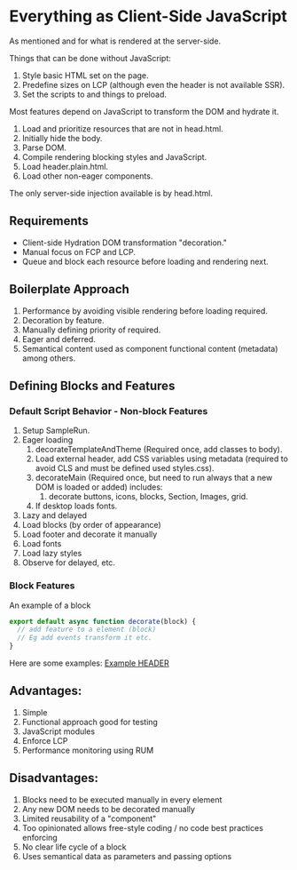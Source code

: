 # Everything as Client-Side JavaScript

As mentioned and for what is rendered at the server-side.

Things that can be done without JavaScript:

1. Style basic HTML set on the page.
2. Predefine sizes on LCP (although even the header is not available SSR).
3. Set the scripts to and things to preload.

Most features depend on JavaScript to transform the DOM and hydrate it.

1. Load and prioritize resources that are not in head.html.
2. Initially hide the body.
3. Parse DOM.
4. Compile rendering blocking styles and JavaScript.
5. Load header.plain.html.
6. Load other non-eager components.

The only server-side injection available is by head.html.

## Requirements

- Client-side Hydration DOM transformation "decoration."
- Manual focus on FCP and LCP.
- Queue and block each resource before loading and rendering next.

## Boilerplate Approach

1. Performance by avoiding visible rendering before loading required.
2. Decoration by feature.
3. Manually defining priority of required.
4. Eager and deferred.
5. Semantical content used as component functional content (metadata) among others.

## Defining Blocks and Features

### Default Script Behavior - Non-block Features

1. Setup SampleRun.
2. Eager loading
   1. decorateTemplateAndTheme (Required once, add classes to body).
   2. Load external header, add CSS variables using metadata (required to avoid CLS and must be defined used styles.css).
   3. decorateMain (Required once, but need to run always that a new DOM is loaded or added) includes:
      1. decorate buttons, icons, blocks, Section, Images, grid.
   4. If desktop loads fonts.
3. Lazy and delayed
4. Load blocks (by order of appearance)
5. Load footer and decorate it manually
6. Load fonts
7. Load lazy styles
8. Observe for delayed, etc.

### Block Features

An example of a block

```javascript
export default async function decorate(block) {
  // add feature to a element (block)
  // Eg add events transform it etc.
}
```

Here are some examples:
[Example HEADER](https://github.com/adobe/aem-boilerplate/blob/main/blocks/header/header.js)

## Advantages:

1. Simple
2. Functional approach good for testing
3. JavaScript modules
4. Enforce LCP
5. Performance monitoring using RUM

## Disadvantages:

1. Blocks need to be executed manually in every element
2. Any new DOM needs to be decorated manually
3. Limited reusability of a "component"
4. Too opinionated allows free-style coding / no code best practices enforcing
5. No clear life cycle of a block
6. Uses semantical data as parameters and passing options